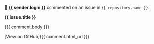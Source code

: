 💬 **{{ sender.login }}** commented on an issue in `{{ repository.name }}`.

**{{ issue.title }}**

{{{  comment.body  }}}

[View on GitHub]({{ comment.html_url }})
